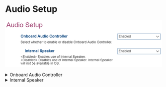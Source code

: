 # Audio Setup #

![](./img/thinkcenter_audio_setup.png)

<details><summary>Onboard Audio Controller</summary>

Options:

1.  **Enabled** - Default.
2.  Disabled - disables onboard audio controller.

| WMI Setting name | Values | Locked by SVP |
|:---|:---|:---|
| OnboardAudioController | Disabled, Enabled | yes |

</details>

<details><summary>Internal Speaker</summary>

Options:

1.  **Enabled** - Default.
2.  Disabled - disables the internal speaker.

| WMI Setting name | Values | Locked by SVP |
|:---|:---|:---|
| InternalSpeaker | Disabled, Enabled | yes |

<!-- MODEL: NOT M90q -->

</details>
